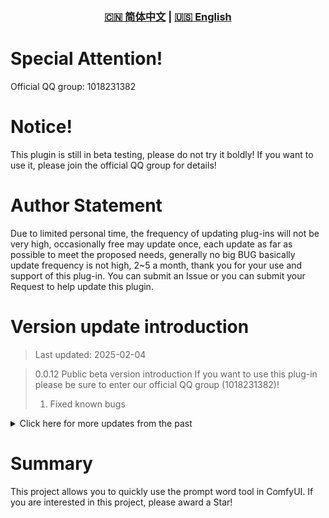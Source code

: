 <div align="center">
  
### [🇨🇳 简体中文](README.md) | [🇺🇸 English](README_EN.md)

</div>

# Special Attention!

Official QQ group: 1018231382

# Notice!

This plugin is still in beta testing, please do not try it boldly! If you want to use it, please join the official QQ group for details!

# Author Statement

Due to limited personal time, the frequency of updating plug-ins will not be very high, occasionally free may update once, each update as far as possible to meet the proposed needs, generally no big BUG basically update frequency is not high, 2~5 a month, thank you for your use and support of this plug-in. You can submit an Issue or you can submit your Request to help update this plugin.

# Version update introduction

> Last updated: 2025-02-04

> 0.0.12 Public beta version introduction If you want to use this plug-in please be sure to enter our official QQ group (1018231382)!
>
> 1. Fixed known bugs

<details>
<summary>Click here for more updates from the past</summary>

> 0.0.0.3 Beta Version Introduction If you want to use this plugin, please be sure to join our official QQ group (1018231382)! And explain that you want to use the new plugin, I will provide a way to transfer the old plugin's Tag to the new plugin!
>
> 1. Updated AI dialogue function
>
> 2. Updated Danbooru word library to 2024-11-30
>
> 3. All tags and word libraries are written into the database, we no longer use json files to store our tags and word libraries, because there is too much data to retrieve too slowly
>
> 4. Performance optimization

> 0.0.0.1 Version Introduction (Due to my work, I have time to update the plug-in, forgive me! Thank you very much for your support of this plugin!)
>
> 1. Upload Version 0.0.0.1

</details>

# Summary

This project allows you to quickly use the prompt word tool in ComfyUI. If you are interested in this project, please award a Star!
